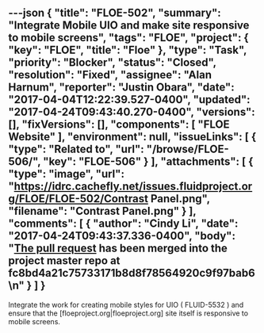 ---json
{
  "title": "FLOE-502",
  "summary": "Integrate Mobile UIO and make site responsive to mobile screens",
  "tags": "FLOE",
  "project": {
    "key": "FLOE",
    "title": "Floe"
  },
  "type": "Task",
  "priority": "Blocker",
  "status": "Closed",
  "resolution": "Fixed",
  "assignee": "Alan Harnum",
  "reporter": "Justin Obara",
  "date": "2017-04-04T12:22:39.527-0400",
  "updated": "2017-04-24T09:43:40.270-0400",
  "versions": [],
  "fixVersions": [],
  "components": [
    "FLOE Website"
  ],
  "environment": null,
  "issueLinks": [
    {
      "type": "Related to",
      "url": "/browse/FLOE-506/",
      "key": "FLOE-506"
    }
  ],
  "attachments": [
    {
      "type": "image",
      "url": "https://idrc.cachefly.net/issues.fluidproject.org/FLOE/FLOE-502/Contrast Panel.png",
      "filename": "Contrast Panel.png"
    }
  ],
  "comments": [
    {
      "author": "Cindy Li",
      "date": "2017-04-24T09:43:37.336-0400",
      "body": "[The pull request](https://github.com/fluid-project/floeproject.org/pull/53) has been merged into the project master repo at fc8bd4a21c75733171b8d8f78564920c9f97bab6\n"
    }
  ]
}
---
Integrate the work for creating mobile styles for UIO ( FLUID-5532 ) and ensure that the \[floeproject.org|floeproject.org] site itself is responsive to mobile screens.

        